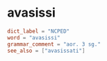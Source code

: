 # avasissi

``` toml
dict_label = "NCPED"
word = "avasissi"
grammar_comment = "aor. 3 sg."
see_also = ["avasissati"]
```

